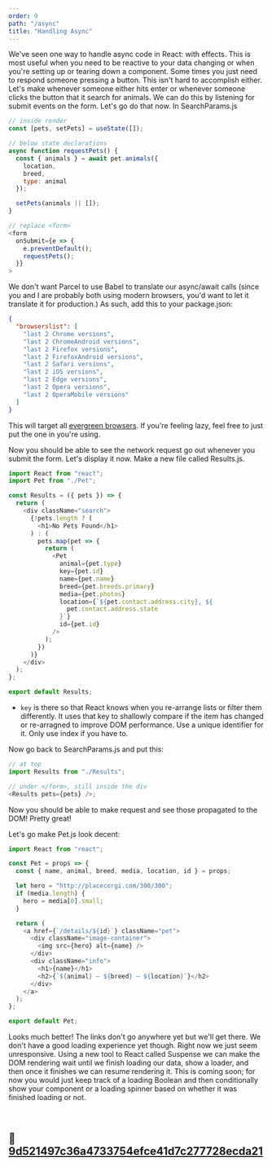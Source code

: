 ```yaml
---
order: 9
path: "/async"
title: "Handling Async"
---
```


We've seen one way to handle async code in React: with effects. This is most useful when you need to be reactive to your data changing or when you're setting up or tearing down a component. Some times you just need to respond someone pressing a button. This isn't hard to accomplish either. Let's make whenever someone either hits enter or whenever someone clicks the button that it search for animals. We can do this by listening for submit events on the form. Let's go do that now. In SearchParams.js

```javascript
// inside render
const [pets, setPets] = useState([]);

// below state declarations
async function requestPets() {
  const { animals } = await pet.animals({
    location,
    breed,
    type: animal
  });

  setPets(animals || []);
}

// replace <form>
<form
  onSubmit={e => {
    e.preventDefault();
    requestPets();
  }}
>
```

We don't want Parcel to use Babel to translate our async/await calls (since you and I are probably both using modern browsers, you'd want to let it translate it for production.) As such, add this to your package.json:

```json
{
  "browserslist": [
    "last 2 Chrome versions",
    "last 2 ChromeAndroid versions",
    "last 2 Firefox versions",
    "last 2 FirefoxAndroid versions",
    "last 2 Safari versions",
    "last 2 iOS versions",
    "last 2 Edge versions",
    "last 2 Opera versions",
    "last 2 OperaMobile versions"
  ]
}
```

This will target all [evergreen browsers][evergreen]. If you're feeling lazy, feel free to just put the one in you're using.

Now you should be able to see the network request go out whenever you submit the form. Let's display it now. Make a new file called Results.js.

```javascript
import React from "react";
import Pet from "./Pet";

const Results = ({ pets }) => {
  return (
    <div className="search">
      {!pets.length ? (
        <h1>No Pets Found</h1>
      ) : (
        pets.map(pet => {
          return (
            <Pet
              animal={pet.type}
              key={pet.id}
              name={pet.name}
              breed={pet.breeds.primary}
              media={pet.photos}
              location={`${pet.contact.address.city}, ${
                pet.contact.address.state
              }`}
              id={pet.id}
            />
          );
        })
      )}
    </div>
  );
};

export default Results;
```

- `key` is there so that React knows when you re-arrange lists or filter them differently. It uses that key to shallowly compare if the item has changed or re-arragned to improve DOM performance. Use a unique identifier for it. Only use index if you have to.

Now go back to SearchParams.js and put this:

```javascript
// at top
import Results from "./Results";

// under </form>, still inside the div
<Results pets={pets} />;
```

Now you should be able to make request and see those propagated to the DOM! Pretty great!

Let's go make Pet.js look decent:

```javascript
import React from "react";

const Pet = props => {
  const { name, animal, breed, media, location, id } = props;

  let hero = "http://placecorgi.com/300/300";
  if (media.length) {
    hero = media[0].small;
  }

  return (
    <a href={`/details/${id}`} className="pet">
      <div className="image-container">
        <img src={hero} alt={name} />
      </div>
      <div className="info">
        <h1>{name}</h1>
        <h2>{`${animal} — ${breed} — ${location}`}</h2>
      </div>
    </a>
  );
};

export default Pet;
```

Looks much better! The links don't go anywhere yet but we'll get there. We don't have a good loading experience yet though. Right now we just seem unresponsive. Using a new tool to React called Suspense we can make the DOM rendering wait until we finish loading our data, show a loader, and then once it finishes we can resume rendering it. This is coming soon; for now you would just keep track of a loading Boolean and then conditionally show your component or a loading spinner based on whether it was finished loading or not.

&nbsp;

## 🌳 [9d521497c36a4733754efce41d7c277728ecda21](https://github.com/btholt/complete-intro-to-react-v5/commit/9d521497c36a4733754efce41d7c277728ecda21)

&nbsp;

[evergreen]: https://www.techopedia.com/definition/31094/evergreen-browser
